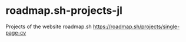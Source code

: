 # roadmap.sh-projects-jl
Projects of the website roadmap.sh
https://roadmap.sh/projects/single-page-cv

